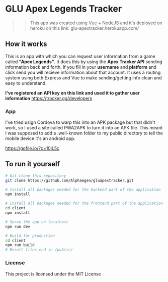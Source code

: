 # GLU Apex Legends Tracker

>> This app was created using Vue + NodeJS and it's deployed on heroku on this link: glu-apextracker.herokuapp.com/


## How it works

This is an app with which you can request user information from a game called **"Apex Legends"**. It does this by using the **Apex Tracker API** sending information back and forth. If you fill in your **username** and **platform** and click send you will recieve information about that account.
It uses a routing system using both Express and Vue to make sending/getting info clean and easy to understand.

**I've registered an API key on this link and used it to gather user information**
https://tracker.gg/developers

### App
I've tried usign Cordova to warp this into an APK package but that didn't work, so I used a site called PWA2APK to turn it into an APK file. This meant I was supposed to add a .well-known folder to my public directory to tell the mobile device it's an android app.

https://gofile.io/?c=10iL5c


## To run it yourself

```bash
# Git clone this repository
git clone https://github.com/Alphaegen/gluapextracker.git

# Install all packages needed for the backend part of the application
npm install

# Install all packages needed for the frontend part of the application
cd client
npm install

# Serve the app on localhost
npm run dev

# Build for production
cd client
npm run build
# Result files end in /public/
```

### License

This project is licensed under the MIT License
